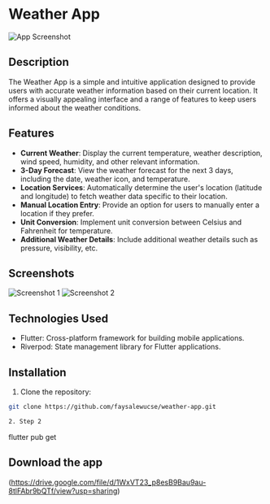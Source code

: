 # Weather App

![App Screenshot](screenshots/screenshot.jpg)

## Description

The Weather App is a simple and intuitive application designed to provide users with accurate weather information based on their current location. It offers a visually appealing interface and a range of features to keep users informed about the weather conditions.

## Features

- **Current Weather**: Display the current temperature, weather description, wind speed, humidity, and other relevant information.
- **3-Day Forecast**: View the weather forecast for the next 3 days, including the date, weather icon, and temperature.
- **Location Services**: Automatically determine the user's location (latitude and longitude) to fetch weather data specific to their location.
- **Manual Location Entry**: Provide an option for users to manually enter a location if they prefer.
- **Unit Conversion**: Implement unit conversion between Celsius and Fahrenheit for temperature.
- **Additional Weather Details**: Include additional weather details such as pressure, visibility, etc.

## Screenshots

![Screenshot 1](screenshots/screenshot1.jpg)
![Screenshot 2](screenshots/screenshot2.jpg)

## Technologies Used

- Flutter: Cross-platform framework for building mobile applications.
- Riverpod: State management library for Flutter applications.

## Installation

1. Clone the repository:

```bash
git clone https://github.com/faysalewucse/weather-app.git

2. Step 2

```
flutter pub get

## Download the app
(https://drive.google.com/file/d/1WxVT23_p8esB9Bau9au-8tlFAbr9bQTf/view?usp=sharing)
